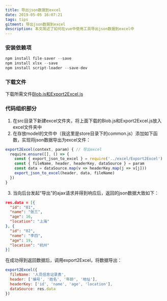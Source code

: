 ```yaml
---
title: 导出json数据到excel
date: 2019-05-05 16:07:21
tags: tips
gitment: 导出json数据到excel
description: 本文简述了如何在vue中使用工具导出json数据到excel中
---
```


### 安装依赖项 ###
```jsx
npm install file-saver --save
npm install xlsx --save
npm install script-loader --save-dev
```

### 下载文件 ###
下载所需文件[Blob.js和Export2Excel.js](http://xiazai.jb51.net/201708/yuanma/Export2Exce_jb51.rar)

### 代码组织部分 ###
1. 在src目录下新建excel文件夹，将上面下载的Blob.js和Export2Excel.js放入excel文件夹中
2. 在存放model的文件中（我这里是store目录下的common.js）添加如下函数，实现将json数据导出为excel文件：
```jsx
export2Excel(context, param) { // 导出excel
  require.ensure([], () => {
    const { export_json_to_excel } = require('../excel/Export2Excel')
    const { fileName, header, headerKey, dataSource } = param
    const data = dataSource.map(v => headerKey.map(j => v[j]))
    export_json_to_excel(header, data, fileName)
  })
}
```
3. 当向后台发起“导出”的ajax请求并得到响应后，返回的json数据大致如下：
```json
res.data = [{
  "id": "01",
  "name": "张三",
  "age": 16,
  "location": "上海"
}, {
  "id": "02",
  "name": "李四",
  "age": 19,
  "location": "杭州"
}]
```
在成功得到返回数据后，调用export2Excel，将数据导出：
```jsx
export2Excel({
  fileName: '人员信息记录表',
  header: ['编号', '姓名', '年龄', '地址'],
  headerKey: ['id', 'name', 'age', 'location'],
  dataSource: res.data
})
```


